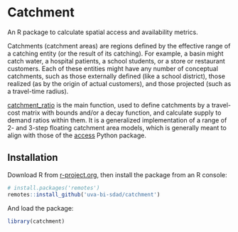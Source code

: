 # Catchment
An R package to calculate spatial access and availability metrics.

Catchments (catchment areas) are regions defined by the effective range of a catching entity (or the result of its
catching). For example, a basin might catch water, a hospital patients, a school students, or a store or
restaurant customers. Each of these entities might have any number of conceptual catchments, such as those
externally defined (like a school district), those realized (as by the origin of actual customers), and those
projected (such as a travel-time radius).

[catchment_ratio](https://uva-bi-sdad.github.io/catchment/reference/catchment_ratio.html) is the main function,
used to define catchments by a travel-cost matrix with bounds and/or a decay function, and calculate supply to
demand ratios within them. It is a generalized implementation of a range of 2- and 3-step floating catchment
area models, which is generally meant to align with those of the [access](https://access.readthedocs.io)
Python package.

## Installation
Download R from [r-project.org](https://www.r-project.org), then install the package from an R console:

```R
# install.packages('remotes')
remotes::install_github('uva-bi-sdad/catchment')
```

And load the package:
```R
library(catchment)
```
